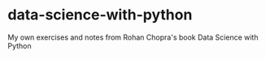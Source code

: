 # data-science-with-python
My own exercises and notes from Rohan Chopra's book Data Science with Python
